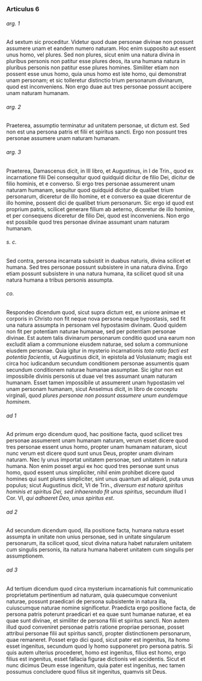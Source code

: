### Articulus 6

###### arg. 1
Ad sextum sic proceditur. Videtur quod duae personae divinae non possunt assumere unam et eandem numero naturam. Hoc enim supposito aut essent unus homo, vel plures. Sed non plures, sicut enim una natura divina in pluribus personis non patitur esse plures deos, ita una humana natura in pluribus personis non patitur esse plures homines. Similiter etiam non possent esse unus homo, quia unus homo est iste homo, qui demonstrat unam personam; et sic tolleretur distinctio trium personarum divinarum, quod est inconveniens. Non ergo duae aut tres personae possunt accipere unam naturam humanam.

###### arg. 2
Praeterea, assumptio terminatur ad unitatem personae, ut dictum est. Sed non est una persona patris et filii et spiritus sancti. Ergo non possunt tres personae assumere unam naturam humanam.

###### arg. 3
Praeterea, Damascenus dicit, in III libro, et Augustinus, in I de Trin., quod ex incarnatione filii Dei consequitur quod quidquid dicitur de filio Dei, dicitur de filio hominis, et e converso. Si ergo tres personae assumerent unam naturam humanam, sequitur quod quidquid dicitur de qualibet trium personarum, diceretur de illo homine, et e converso ea quae dicerentur de illo homine, possent dici de qualibet trium personarum. Sic ergo id quod est proprium patris, scilicet generare filium ab aeterno, diceretur de illo homine, et per consequens diceretur de filio Dei, quod est inconveniens. Non ergo est possibile quod tres personae divinae assumant unam naturam humanam.

###### s. c.
Sed contra, persona incarnata subsistit in duabus naturis, divina scilicet et humana. Sed tres personae possunt subsistere in una natura divina. Ergo etiam possunt subsistere in una natura humana, ita scilicet quod sit una natura humana a tribus personis assumpta.

###### co.
Respondeo dicendum quod, sicut supra dictum est, ex unione animae et corporis in Christo non fit neque nova persona neque hypostasis, sed fit una natura assumpta in personam vel hypostasim divinam. Quod quidem non fit per potentiam naturae humanae, sed per potentiam personae divinae. Est autem talis divinarum personarum conditio quod una earum non excludit aliam a communione eiusdem naturae, sed solum a communione eiusdem personae. Quia igitur in mysterio incarnationis *tota ratio facti est potentia facientis*, ut Augustinus dicit, in epistola ad Volusianum; magis est circa hoc iudicandum secundum conditionem personae assumentis quam secundum conditionem naturae humanae assumptae. Sic igitur non est impossibile divinis personis ut duae vel tres assumant unam naturam humanam. Esset tamen impossibile ut assumerent unam hypostasim vel unam personam humanam, sicut Anselmus dicit, in libro de conceptu virginali, quod *plures personae non possunt assumere unum eundemque hominem*.

###### ad 1
Ad primum ergo dicendum quod, hac positione facta, quod scilicet tres personae assumerent unam humanam naturam, verum esset dicere quod tres personae essent unus homo, propter unam humanam naturam, sicut nunc verum est dicere quod sunt unus Deus, propter unam divinam naturam. Nec ly unus importat unitatem personae, sed unitatem in natura humana. Non enim posset argui ex hoc quod tres personae sunt unus homo, quod essent unus simpliciter, nihil enim prohibet dicere quod homines qui sunt plures simpliciter, sint unus quantum ad aliquid, puta unus populus; sicut Augustinus dicit, VI de Trin., *diversum est natura spiritus hominis et spiritus Dei, sed inhaerendo fit unus spiritus*, secundum illud I Cor. VI, *qui adhaeret Deo, unus spiritus est*.

###### ad 2
Ad secundum dicendum quod, illa positione facta, humana natura esset assumpta in unitate non unius personae, sed in unitate singularum personarum, ita scilicet quod, sicut divina natura habet naturalem unitatem cum singulis personis, ita natura humana haberet unitatem cum singulis per assumptionem.

###### ad 3
Ad tertium dicendum quod circa mysterium incarnationis fuit communicatio proprietatum pertinentium ad naturam, quia quaecumque conveniunt naturae, possunt praedicari de persona subsistente in natura illa, cuiuscumque naturae nomine significetur. Praedicta ergo positione facta, de persona patris poterunt praedicari et ea quae sunt humanae naturae, et ea quae sunt divinae, et similiter de persona filii et spiritus sancti. Non autem illud quod conveniret personae patris ratione propriae personae, posset attribui personae filii aut spiritus sancti, propter distinctionem personarum, quae remaneret. Posset ergo dici quod, sicut pater est ingenitus, ita homo esset ingenitus, secundum quod ly homo supponeret pro persona patris. Si quis autem ulterius procederet, homo est ingenitus, filius est homo, ergo filius est ingenitus, esset fallacia figurae dictionis vel accidentis. Sicut et nunc dicimus Deum esse ingenitum, quia pater est ingenitus, nec tamen possumus concludere quod filius sit ingenitus, quamvis sit Deus.

